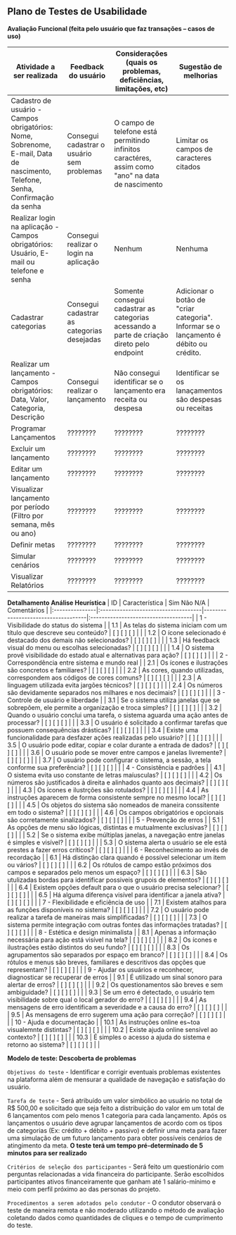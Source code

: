 ## Plano de Testes de Usabilidade


**Avaliação Funcional (feita pelo usuário que faz transações – casos de uso)**

| Atividade a ser realizada | Feedback do usuário | Considerações (quais os problemas, deficiências, limitações, etc) | Sugestão de melhorias |
|--------------------|------------------------------------|------------------------------------|------------------------------------|
| Cadastro de usuário - Campos obrigatórios: Nome, Sobrenome, E-mail, Data de nascimento, Telefone, Senha, Confirmação da senha | Consegui cadastrar o usuário sem problemas | O campo de telefone está permitindo infinitos caractéres, assim como "ano" na data de nascimento | Limitar os campos de caracteres citados| 
| Realizar login na aplicação - Campos obrigatórios: Usuário, E-mail ou telefone e senha | Consegui realizar o login na aplicação | Nenhum | Nenhuma | 
| Cadastrar categorias | Consegui cadastrar as categorias desejadas | Somente consegui cadastrar as categorias acessando a parte de criação direto pelo endpoint | Adicionar o botão de "criar categoria". Informar se o lançamento é débito ou crédito. 
| Realizar um lançamento - Campos obrigatórios: Data, Valor, Categoria, Descrição | Consegui realizar o lançamento | Não consegui identificar se o lançamento era receita ou despesa | Identificar se os lanaçamentos são despesas ou receitas | 
| Programar Lançamentos | ???????? | ???????? | ???????? |
| Excluir um lançamento | ???????? | ???????? | ???????? | 
| Editar um lançamento | ???????? | ???????? | ???????? | 
| Visualizar lançamento por período (Filtro por semana, mês ou ano) | ???????? | ???????? | ???????? | 
| Definir metas | ???????? | ???????? | ???????? |
| Simular cenários | ???????? | ???????? | ???????? |
| Visualizar Relatórios | ???????? | ???????? | ???????? |

**Detalhamento Análise Heurística**
| ID | Característica | Sim Não N/A | Comentários |
|:---------------|:------------------------------------|------------------------------------|:------------------------------------|
| 1 - Visibilidade do status do sistema |
| 1.1 | As telas do sistema iniciam com um título que descreve seu conteúdo? | [ ] [ ] [ ] |  |
| 1.2 | O ícone selecionado é destacado dos demais não selecionados? | [ ] [ ] [ ] |  |
| 1.3 | Há feedback visual do menu ou escolhas selecionadas? | [ ] [ ] [ ] |  |
| 1.4 | O sistema provê visibilidade do estado atual e alternativas para ação? | [ ] [ ] [ ] |  |
| 2 - Correspondência entre sistema e mundo real |
| 2.1 | Os ícones e ilustrações são concretos e familiares? | [ ] [ ] [ ] |  |
| 2.2 | As cores, quando utilizadas, correspondem aos códigos de cores comuns? | [ ] [ ] [ ] |  |
| 2.3 | A linguagem utilizada evita jargões técnicos? | [ ] [ ] [ ] |  |
| 2.4 | Os números são devidamente separados nos milhares e nos decimais? | [ ] [ ] [ ] |  |
| 3 - Controle de usuário e liberdade |
| 3.1 | Se o sistema utiliza janelas que se sobrepõem, ele permite a organização e troca simples? | [ ] [ ] [ ] |  |
| 3.2 | Quando o usuário conclui uma tarefa, o sistema aguarda uma ação antes de processar? | [ ] [ ] [ ] |  |
| 3.3 | O usuário é solicitado a confirmar tarefas que possuem consequências drásticas? | [ ] [ ] [ ] |  |
| 3.4 | Existe uma funcionalidade para desfazer ações realizadas pelo usuário? | [ ] [ ] [ ] |  |
| 3.5 | O usuário pode editar, copiar e colar durante a entrada de dados? | [ ] [ ] [ ] |  |
| 3.6 | O usuário pode se mover entre campos e janelas livremente? | [ ] [ ] [ ] |  |
| 3.7 | O usuário pode configurar o sistema, a sessão, a tela conforme sua preferência? | [ ] [ ] [ ] |  |
| 4 - Consistência e padrões |
| 4.1 | O sistema evita uso constante de letras maíusculas? | [ ] [ ] [ ] |  |
| 4.2 | Os números são justificados à direita e alinhados quanto aos decimais? | [ ] [ ] [ ] |  |
| 4.3 | Os ícones e ilustrções são rotulados? | [ ] [ ] [ ] |  |
| 4.4 | As instruções aparecem de forma consistente sempre no mesmo local? | [ ] [ ] [ ] |  |
| 4.5 | Os objetos do sistema são nomeados de maneira conssitente em todo o sistema? | [ ] [ ] [ ] |  |
| 4.6 | Os campos obrigatórios e opcionais são corretamente sinalizados? | [ ] [ ] [ ] |  |
| 5 - Prevenção de erros |
| 5.1 | As opções de menu são lógicas, distintas e mutualmente exclusivas? | [ ] [ ] [ ] |  |
| 5.2 | Se o sistema exibe múltiplas janelas, a navegação entre janelas é simples e visível? | [ ] [ ] [ ] |  |
| 5.3 | O sistema alerta o usuário se ele está prestes a fazer erros críticos? | [ ] [ ] [ ] |  |
| 6 - Reconhecimento ao invés de recordação |
| 6.1 | Há distinção clara quando é possível selecionar um item ou vários? | [ ] [ ] [ ] |  |
| 6.2 | Os rótulos de campo estão próximos dos campos e separados pelo menos um espaço? | [ ] [ ] [ ] |  |
| 6.3 | São utulizadas bordas para identificar possiveis grupois de elementos? | [ ] [ ] [ ] |  |
| 6.4 | Existem opções default para o que o usuário precisa selecionar? | [ ] [ ] [ ] |  |
| 6.5 | Há alguma diferença visível para identificar a janela ativa? | [ ] [ ] [ ] |  |
| 7 - Flexibilidade e eficiência de uso |
| 7.1 | Existem atalhos para as funções disponíveis no sistema? | [ ] [ ] [ ] |  |
| 7.2 | O usuário pode realizar a tarefa de maneiras mais simplificadas? | [ ] [ ] [ ] |  |
| 7.3 | O sistema permite integração com outras fontes das informações tratadas? | [ ] [ ] [ ] |  |
| 8 - Estética e design minimalista |
| 8.1 | Apenas a informação necessária para ação está visível na tela? | [ ] [ ] [ ] |  |
| 8.2 | Os ícones e ilustrações estão distintos do seu fundo? | [ ] [ ] [ ] |  |
| 8.3 | Os agrupamentos são separados por espaço em branco? | [ ] [ ] [ ] |  |
| 8.4 | Os rótulos e menus são breves, familiares e descritivos das opções que representam? | [ ] [ ] [ ] |  |
| 9 - Ajudar os usuários e reconhecer, diagnosticar se recuperar de erros |
| 9.1 | É utilizado um sinal sonoro para alertar de erros? | [ ] [ ] [ ] |  |
| 9.2 | Os questionamentos são breves e sem ambiguidade? | [ ] [ ] [ ] |  |
| 9.3 | Se um erro é detectado, o usuário tem visibilidade sobre qual o local gerador do erro? | [ ] [ ] [ ] |  |
| 9.4 | As mensagens de erro identificam a severidade e a causa do erro? | [ ] [ ] [ ] |  |
| 9.5 | As mensagens de erro sugerem uma ação para correção? | [ ] [ ] [ ] |  |
| 10 - Ajuda e documentação |
| 10.1 | As instruções online es~toa visualemnte distintas? | [ ] [ ] [ ] |  |
| 10.2 | Existe ajuda online sensível ao contexto? | [ ] [ ] [ ] |  |
| 10.3 | É simples o acesso a ajuda do sistema e retorno ao sistema? | [ ] [ ] [ ] |  |





**Modelo de teste: Descoberta de problemas**

`Objetivos do teste` - Identificar e corrigir eventuais problemas existentes na plataforma além de mensurar a qualidade de navegação e satisfação do usuário. 

`Tarefa de teste` - Será atribuído um valor simbólico ao usuário no total de R$ 500,00 e solicitado que seja feito a distribuição do valor em um total de 6 lançamentos com pelo menos 1 categoria para cada lançamento. Após os lançamentos o usuário deve agrupar lançamentos de acordo com os tipos de categorias (Ex:  crédito + débito + passivo) e definir uma meta para fazer uma simulação de um futuro lançamento para obter possíveis cenários de atingimento da meta. **O teste terá um tempo pré-determinado de 5 minutos para ser realizado**

`Critérios de seleção dos participantes` - Será feito um questionário com perguntas relacionadas a vida financeira do participante. Serão escolhidos participantes ativos financeiramente que ganham até 1 salário-mínimo e meio com perfil próximo ao das personas do projeto. 

 `Procedimentos a serem adotados pelo condutor` - O condutor observará o teste de maneira remota e não moderado utilizando o método de avaliação coletando dados como quantidades de cliques e o tempo de cumprimento do teste.

